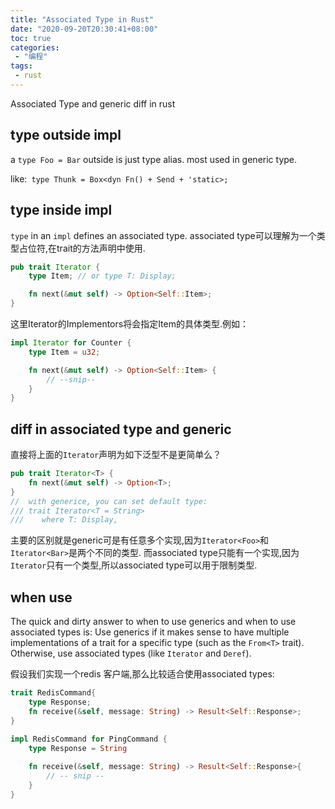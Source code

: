 ```yaml
---
title: "Associated Type in Rust"
date: "2020-09-20T20:30:41+08:00"
toc: true
categories:
 - "编程"
tags:
 - rust
---
```


Associated Type and generic diff in rust

## type outside impl
a `type Foo = Bar` outside is just type alias. most used in generic type.

like:` type Thunk = Box<dyn Fn() + Send + 'static>;`

## type inside impl

`type` in an `impl` defines an associated type. associated type可以理解为一个类型占位符,在trait的方法声明中使用.
```rust
pub trait Iterator {
    type Item; // or type T: Display;

    fn next(&mut self) -> Option<Self::Item>;
}
```

<!--more-->

这里Iterator的Implementors将会指定Item的具体类型.例如：
```rust
impl Iterator for Counter {
    type Item = u32;

    fn next(&mut self) -> Option<Self::Item> {
        // --snip--
    }
}
```

## diff in associated type and generic
直接将上面的`Iterator`声明为如下泛型不是更简单么？

```rust
pub trait Iterator<T> { 
    fn next(&mut self) -> Option<T>;
}
//  with generice, you can set default type:
/// trait Iterator<T = String>
///    where T: Display,

```
主要的区别就是generic可是有任意多个实现,因为`Iterator<Foo>`和`Iterator<Bar>`是两个不同的类型.
而associated type只能有一个实现,因为`Iterator`只有一个类型,所以associated type可以用于限制类型.

## when use 
The quick and dirty answer to when to use generics and when to use associated types is: 
Use generics if it makes sense to have multiple implementations of a trait for a specific type (such as the `From<T>` trait). 
Otherwise, use associated types (like `Iterator` and `Deref`).

假设我们实现一个redis 客户端,那么比较适合使用associated types:

```rust
trait RedisCommand{
    type Response;
    fn receive(&self, message: String) -> Result<Self::Response>;
}

impl RedisCommand for PingCommand {
    type Response = String
    
    fn receive(&self, message: String) -> Result<Self::Response>{
        // -- snip --
    }
}

```

